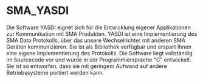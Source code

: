 # SMA_YASDI
Die Software YASDI eignet sich für die Entwicklung eigener Applikationen zur Kommunikation mit SMA Produkten.  YASDI ist eine Implementierung des SMA Data Protokolls, über das unsere Wechselrichter mit anderen SMA Geräten kommunizieren. Sie ist als Bibliothek verfügbar und erspart Ihnen eine eigene Implementierung des Protokolls.  Die Software liegt vollständig im Sourcecode vor und wurde in der Programmiersprache "C" entwickelt. Sie ist so entworfen, dass sie mit geringem Aufwand auf andere Betriebssysteme portiert werden kann.
